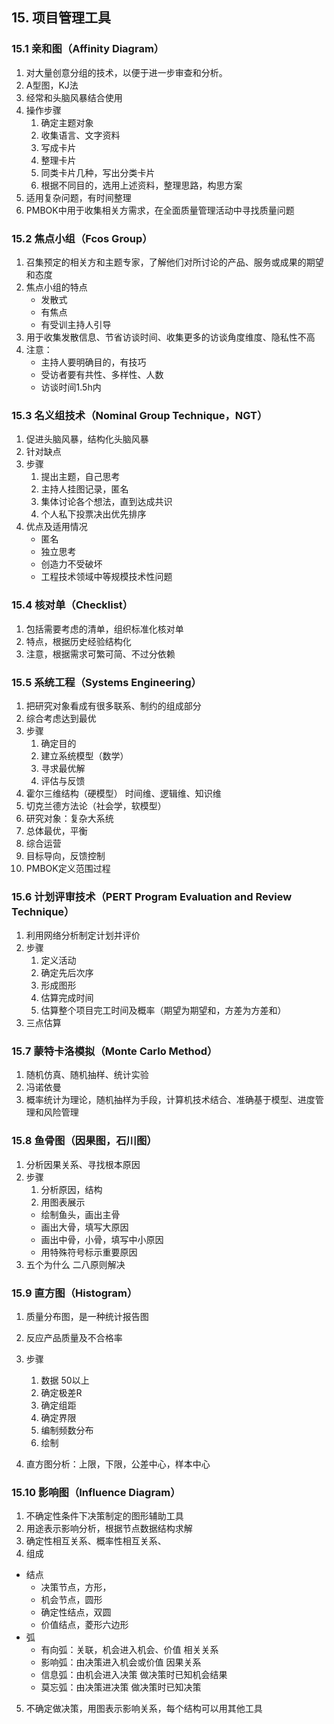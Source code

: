 ## 15. 项目管理工具
### 15.1 亲和图（Affinity Diagram）
1. 对大量创意分组的技术，以便于进一步审查和分析。
2. A型图，KJ法
3. 经常和头脑风暴结合使用
4. 操作步骤
   1. 确定主题对象
   2. 收集语言、文字资料
   3. 写成卡片
   4. 整理卡片
   5. 同类卡片几种，写出分类卡片
   6. 根据不同目的，选用上述资料，整理思路，构思方案
5. 适用复杂问题，有时间整理
6. PMBOK中用于收集相关方需求，在全面质量管理活动中寻找质量问题

### 15.2 焦点小组（Fcos Group）
1. 召集预定的相关方和主题专家，了解他们对所讨论的产品、服务或成果的期望和态度
2. 焦点小组的特点
   * 发散式
   * 有焦点
   * 有受训主持人引导
3. 用于收集发散信息、节省访谈时间、收集更多的访谈角度维度、隐私性不高
4. 注意：
   * 主持人要明确目的，有技巧
   * 受访者要有共性、多样性、人数
   * 访谈时间1.5h内

### 15.3 名义组技术（Nominal Group Technique，NGT）
1. 促进头脑风暴，结构化头脑风暴
2. 针对缺点
3. 步骤
   1. 提出主题，自己思考
   2. 主持人挂图记录，匿名
   3. 集体讨论各个想法，直到达成共识
   4. 个人私下投票决出优先排序
4. 优点及适用情况
   * 匿名
   * 独立思考
   * 创造力不受破坏
   * 工程技术领域中等规模技术性问题

### 15.4 核对单（Checklist）
1. 包括需要考虑的清单，组织标准化核对单
2. 特点，根据历史经验结构化
3. 注意，根据需求可繁可简、不过分依赖

### 15.5 系统工程（Systems Engineering）
1. 把研究对象看成有很多联系、制约的组成部分
2. 综合考虑达到最优
3. 步骤
   1. 确定目的
   2. 建立系统模型（数学）
   3. 寻求最优解
   4. 评估与反馈
4. 霍尔三维结构（硬模型）
   时间维、逻辑维、知识维
5. 切克兰德方法论（社会学，软模型）
6. 研究对象：复杂大系统
7. 总体最优，平衡
8. 综合运营
9. 目标导向，反馈控制
10. PMBOK定义范围过程

### 15.6 计划评审技术（PERT Program Evaluation and Review Technique）
1. 利用网络分析制定计划并评价
2. 步骤
   1. 定义活动
   2. 确定先后次序
   3. 形成图形
   4. 估算完成时间
   5. 估算整个项目完工时间及概率（期望为期望和，方差为方差和）
3. 三点估算

### 15.7 蒙特卡洛模拟（Monte Carlo Method）
1. 随机仿真、随机抽样、统计实验
2. 冯诺依曼
3. 概率统计为理论，随机抽样为手段，计算机技术结合、准确基于模型、进度管理和风险管理

### 15.8 鱼骨图（因果图，石川图）
1. 分析因果关系、寻找根本原因
2. 步骤
   1. 分析原因，结构
   2. 用图表展示
     * 绘制鱼头，画出主骨
     * 画出大骨，填写大原因
     * 画出中骨，小骨，填写中小原因
     * 用特殊符号标示重要原因
3. 五个为什么 二八原则解决

### 15.9 直方图（Histogram）
1. 质量分布图，是一种统计报告图
2. 反应产品质量及不合格率
3. 步骤
   1. 数据 50以上
   2. 确定极差R
   3. 确定组距
   4. 确定界限
   5. 编制频数分布
   6. 绘制

4. 直方图分析：上限，下限，公差中心，样本中心

### 15.10 影响图（Influence Diagram）
1. 不确定性条件下决策制定的图形辅助工具
2. 用途表示影响分析，根据节点数据结构求解
3. 确定性相互关系、概率性相互关系、
4. 组成
 * 结点
   * 决策节点，方形，
   * 机会节点，圆形
   * 确定性结点，双圆
   * 价值结点，菱形六边形
 * 弧
   * 有向弧：关联，机会进入机会、价值  相关关系
   * 影响弧：由决策进入机会或价值  因果关系
   * 信息弧：由机会进入决策   做决策时已知机会结果
   * 莫忘弧：由决策进决策    做决策时已知决策
5. 不确定做决策，用图表示影响关系，每个结构可以用其他工具

